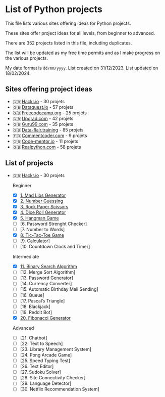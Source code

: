 # List of Python projects

This file lists various sites offering ideas for Python projects.

These sites offer project ideas for all levels, from beginner to advanced.

There are 352 projects listed in this file, including duplicates.

The list will be updated as my free time permits and as I make progress on the various projects.

My date format is `dd/mm/yyyy`.
List created on 31/12/2023.
List updated on 18/02/2024.

## Sites offering project ideas

- :uk: [Hackr.io](https://hackr.io/blog/python-projects) - 30 projets
- :uk: [Dataquest.io](https://www.dataquest.io/blog/python-projects-for-beginners/) - 57 projets
- :uk: [Freecodecamp.org](https://www.freecodecamp.org/news/python-projects-for-beginners/) - 25 projets
- :uk: [Upgrad.com](https://www.upgrad.com/blog/python-projects-ideas-topics-beginners/) - 42 projets
- :uk: [Guru99.com](https://www.guru99.com/python-projects-for-beginners.html) - 35 projets
- :uk: [Data-flair.training](https://data-flair.training/blogs/python-project-ideas/) - 85 projets
- :fr: [Commentcoder.com](https://www.commentcoder.com/projets-python-debutants/) - 9 projets
- :uk: [Code-mentor.io](https://www.codementor.io/projects/python) - 11 projets
- :uk: [Realpython.com](https://realpython.com/tutorials/projects/) - 58 projets

## List of projects

- :uk: [Hackr.io](https://hackr.io/blog/python-projects) - 30 projets

    Beginner
    - [x] [1. Mad Libs Generator](https://github.com/Vhivi/MadLibsGenerator)
    - [x] [2. Number Guessing](https://github.com/Vhivi/LeJustePrix)
    - [x] [3. Rock Paper Scissors](https://github.com/Vhivi/PierrePapierCiseaux)
    - [x] [4. Dice Roll Generator](https://github.com/Vhivi/DiceRollGenerator)
    - [x] [5. Hangman Game](https://github.com/Vhivi/JeuDuPendu)
    - [ ] [6. Password Strenght Checker]
    - [ ] [7. Number to Words]
    - [x] [8. Tic-Tac-Toe Game](https://github.com/Vhivi/Morpion)
    - [ ] [9. Calculator]
    - [ ] [10. Countdown Clock and Timer]

    Intermediate
    - [x] [11. Binary Search Algorithm](https://github.com/Vhivi/RechercheDichotomique)
    - [ ] [12. Merge Sort Algorithm]
    - [ ] [13. Password Generator]
    - [ ] [14. Currency Converter]
    - [ ] [15. Automatic Birthday Mail Sending]
    - [ ] [16. Queue]
    - [ ] [17. Pascal’s Triangle]
    - [ ] [18. Blackjack]
    - [ ] [19. Reddit Bot]
    - [x] [20. Fibonacci Generator](https://github.com/Vhivi/GenerateurFibonacci)

    Advanced
    - [ ] [21. Chatbot]
    - [ ] [22. Text to Speech]
    - [ ] [23. Library Management System]
    - [ ] [24. Pong Arcade Game]
    - [ ] [25. Speed Typing Test]
    - [ ] [26. Text Editor]
    - [ ] [27. Sudoku Solver]
    - [ ] [28. Site Connectivity Checker]
    - [ ] [29. Language Detector]
    - [ ] [30. Netflix Recommendation System]
